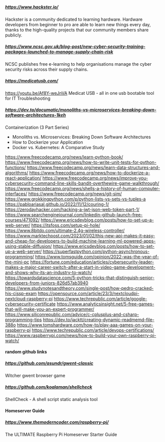 






##### https://www.hackster.io/
Hackster is a community dedicated to learning hardware. Hardware developers from beginner to pro are able to learn new things every day, thanks to the high-quality projects that our community members share publicly.

##### https://www.ncsc.gov.uk/blog-post/new-cyber-security-training-packages-launched-to-manage-supply-chain-risk
NCSC publishes free e-learning to help organisations manage the cyber security risks across their supply chains.

##### https://medicatusb.com/
https://youtu.be/Af8Y-weJnVA
Medicat USB - all in one usb bootable tool for IT Troubleshooting 

##### https://dev.to/documatic/monoliths-vs-microservices-breaking-down-software-architectures-1keh
Containerization (3 Part Series)
- Monoliths vs. Microservices: Breaking Down Software Architectures
- How to Dockerize your Application
- Docker vs. Kubernetes: A Comparative Study

https://www.freecodecamp.org/news/learn-python-book/
https://www.freecodecamp.org/news/how-to-write-unit-tests-for-python-functions/
https://www.freecodecamp.org/news/learn-data-structures-and-algorithms/
https://www.freecodecamp.org/news/how-to-dockerize-a-react-application/
https://www.freecodecamp.org/news/improve-you-cybersecurity-command-line-skills-bandit-overthewire-game-walkthrough/
https://www.freecodecamp.org/news/shells-a-history-of-human-computer-interfaces/
https://www.freecodecamp.org/news/git-sim/
https://www.grokkingpython.com/p/python-lists-vs-sets-vs-tuples-a
https://pabloariasal.github.io/2022/11/12/couring-1/
https://zerodayhacker.com/hacking-a-jwt-json-web-token-part-1/
https://www.searchenginejournal.com/linkedin-github-launch-free-courses/471092/
https://www.ericsdevblog.com/posts/how-to-set-up-a-web-server/
https://itsfoss.com/setup-pi-hole/
https://www.8bitdo.com/ultimate-2.4g-wireless-controller/
https://www.marktechpost.com/2023/01/02/this-new-api-makes-it-easy-and-cheap-for-developers-to-build-machine-learning-ml-powered-apps-using-stable-diffusion/
https://www.ericsdevblog.com/posts/how-to-set-up-a-web-server/
https://superfastpython.com/python-asynchronous-programming/
https://www.tomsguide.com/opinion/2022-was-the-year-of-the-mini-pc
https://fortune.com/education/articles/cybersecurity-leader-makes-a-major-career-switch-after-a-start-in-video-game-development-and-shows-why-its-an-industry-to-watch/
https://towardsdatascience.com/5-python-tricks-that-distinguish-senior-developers-from-juniors-826d57ab3940
https://www.studynotesandtheory.com/single-post/how-pedro-cracked-his-cissp-exam
https://opensource.com/article/23/3/nextcloudpi-nextcloud-raspberry-pi
https://www.techrepublic.com/article/google-cybersecurity-certificate
https://www.analyticsinsight.net/5-free-games-that-will-make-you-an-expert-programmer/
https://www.siliconrepublic.com/advice/c-cplusplus-and-csharp-programming-tips
https://dev.to/jacktt/creating-dynamic-readmemd-file-388o
https://www.tomshardware.com/how-to/play-aaa-games-on-your-raspberry-pi
https://www.techrepublic.com/article/devops-certifications/
https://www.raspberrypi.com/news/how-to-build-your-own-raspberry-pi-watch/




#### random github links

##### https://github.com/asundr/gwent-classic
Witcher gwent browser game

##### https://github.com/koalaman/shellcheck
ShellCheck - A shell script static analysis tool






#### Homeserver Guide

##### https://www.themoderncoder.com/raspberry-pi/
The ULTIMATE Raspberry Pi Homeserver Starter Guide